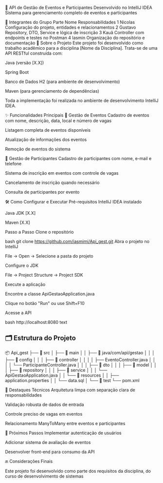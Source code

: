 📅 API de Gestão de Eventos e Participantes
Desenvolvido no IntelliJ IDEA
Sistema para gerenciamento completo de eventos e participantes

👥 Integrantes do Grupo
Parte	Nome	Responsabilidades
1	Nicolas	Configuração do projeto, entidades e relacionamentos
2	Gustavo	Repository, DTO, Service e lógica de inscrição
3	Kauã	Controller com endpoints e testes no Postman
4	Iasmin	Organização do repositório e documentação
🚀 Sobre o Projeto
Este projeto foi desenvolvido como trabalho acadêmico para a disciplina [Nome da Disciplina]. Trata-se de uma API RESTful construída com:

Java (versão [X.X])

Spring Boot

Banco de Dados H2 (para ambiente de desenvolvimento)

Maven (para gerenciamento de dependências)

Toda a implementação foi realizada no ambiente de desenvolvimento IntelliJ IDEA.

✨ Funcionalidades Principais
📌 Gestão de Eventos
Cadastro de eventos com nome, descrição, data, local e número de vagas

Listagem completa de eventos disponíveis

Atualização de informações dos eventos

Remoção de eventos do sistema

👥 Gestão de Participantes
Cadastro de participantes com nome, e-mail e telefone

Sistema de inscrição em eventos com controle de vagas

Cancelamento de inscrição quando necessário

Consulta de participantes por evento

🛠️ Como Configurar e Executar
Pré-requisitos
IntelliJ IDEA instalado

Java JDK [X.X]

Maven [X.X]

Passo a Passo
Clone o repositório

bash
git clone https://github.com/iasmimi/Api_gest.git
Abra o projeto no IntelliJ

File → Open → Selecione a pasta do projeto

Configure o JDK

File → Project Structure → Project SDK

Execute a aplicação

Encontre a classe ApiGestaoApplication.java

Clique no botão "Run" ou use Shift+F10

Acesse a API

bash
http://localhost:8080
text

## 🗂 Estrutura do Projeto
📦 Api_gest
├── 📂 src
│ ├── 📂 main
│ │ ├── 📂 java/com/api/gestao
│ │ │ ├── 📂 config
│ │ │ ├── 📂 controller
│ │ │ │ ├── EventoController.java
│ │ │ │ └── ParticipanteController.java
│ │ │ ├── 📂 dto
│ │ │ ├── 📂 model
│ │ │ ├── 📂 repository
│ │ │ ├── 📂 service
│ │ │ └── ApiGestaoApplication.java
│ │ └── 📂 resources
│ │ ├── application.properties
│ │ └── data.sql
│ └── 📂 test
└── pom.xml

🌟 Destaques Técnicos
Arquitetura limpa com separação clara de responsabilidades

Validação robusta de dados de entrada

Controle preciso de vagas em eventos

Relacionamento ManyToMany entre eventos e participantes

📌 Próximos Passos
Implementar autenticação de usuários

Adicionar sistema de avaliação de eventos

Desenvolver front-end para consumo da API

🔚 Considerações Finais

Este projeto foi desenvolvido como parte dos requisitos da disciplina, do curso de desenvolvimento de sistemas 
